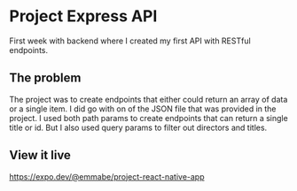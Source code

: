 # Project Express API

First week with backend where I created my first API with RESTful endpoints.

## The problem

The project was to create endpoints that either could return an array of data or a single item. I did go with on of the JSON file that was provided in the project. I used both path params to create endpoints that can return a single title or id. But I also used query params to filter out directors and titles. 

## View it live

https://expo.dev/@emmabe/project-react-native-app
